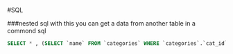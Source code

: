 #SQL

###nested sql
with this you can get a data from another table in a commond sql
```sql
SELECT * , (SELECT `name` FROM `categories` WHERE `categories`.`cat_id`) AS `category` FROM `articles` WHERE id = ?;
```